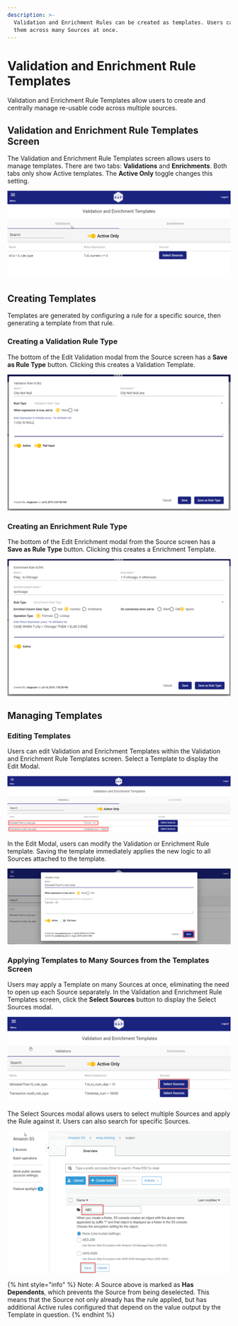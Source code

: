 ```yaml
---
description: >-
  Validation and Enrichment Rules can be created as templates. Users can apply
  them across many Sources at once.
---
```


# Validation and Enrichment Rule Templates

Validation and Enrichment Rule Templates allow users to create and centrally manage re-usable code  across multiple sources.

## Validation and Enrichment Rule Templates Screen

The Validation and Enrichment Rule Templates screen allows users to manage templates. There are two tabs: **Validations** and **Enrichments**. Both tabs only show Active templates. The **Active Only** toggle changes this setting.

![Validation and Enrichment Rule Templates screen](../.gitbook/assets/image%20%28148%29.png)

## Creating Templates

Templates are generated by configuring a rule for a specific source, then generating a template from that rule.

### Creating a Validation Rule Type

The bottom of the Edit Validation modal from the Source screen has a **Save as Rule Type** button. Clicking this creates a Validation Template.

![Edit Validation Modal](../.gitbook/assets/image%20%28156%29.png)

### Creating an Enrichment Rule Type

The bottom of the Edit Enrichment modal from the Source screen has a **Save as Rule Type** button. Clicking this creates a Enrichment Template.

![Edit Enrichment Modal](../.gitbook/assets/image%20%2816%29.png)

## Managing Templates

### Editing Templates

Users can edit Validation and Enrichment Templates within the Validation and Enrichment Rule Templates screen. Select a Template to display the Edit Modal.

![Editing a Template](../.gitbook/assets/image%20%2887%29.png)

In the Edit Modal, users can modify the Validation or Enrichment Rule template. Saving the template immediately applies the new logic to all Sources attached to the template.

![Edit Modal - Save a Validation Rule](../.gitbook/assets/image%20%28133%29.png)

### Applying Templates to Many Sources from the Templates Screen

Users may apply a Template on many Sources at once, eliminating the need to open up each Source separately. In the Validation and Enrichment Rule Templates screen, click the **Select Sources** button to display the Select Sources modal.

![Select Sources Button](../.gitbook/assets/image%20%28118%29.png)

The Select Sources modal allows users to select multiple Sources and apply the Rule against it. Users can also search for specific Sources.

![Select Sources Modal](../.gitbook/assets/image%20%2812%29.png)

{% hint style="info" %}
Note: A Source above is marked as **Has Dependents**, which prevents the Source from being deselected. This means that the Source not only already has the rule applied, but has additional Active rules configured that depend on the value output by the Template in question.
{% endhint %}

